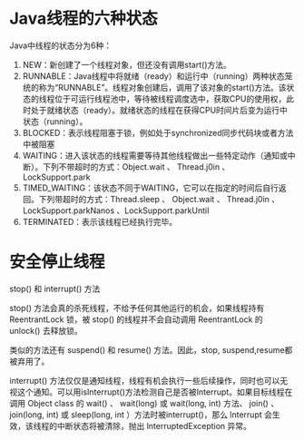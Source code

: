# Java线程的六种状态

Java中线程的状态分为6种：
1. NEW：新创建了一个线程对象，但还没有调用start()方法。
2. RUNNABLE：Java线程中将就绪（ready）和运行中（running）两种状态笼统的称为“RUNNABLE”。线程对象创建后，调用了该对象的start()方法。该状态的线程位于可运行线程池中，等待被线程调度选中，获取CPU的使用权，此时处于就绪状态（ready）。就绪状态的线程在获得CPU时间片后变为运行中状态（running）。
3. BLOCKED：表示线程阻塞于锁，例如处于synchronized同步代码块或者方法中被阻塞
4. WAITING：进入该状态的线程需要等待其他线程做出一些特定动作（通知或中断）。下列不带超时的方式：Object.wait 、 Thread.j0in 、 LockSupport.park
5. TIMED_WAITING：该状态不同于WAITING，它可以在指定的时间后自行返回。下列带超时的方式：Thread.sleep 、 Object.wait 、 Thread.j0in 、 LockSupport.parkNanos 、LockSupport.parkUntiI
6. TERMINATED：表示该线程已经执行完毕。

# 安全停止线程
stop() 和 interrupt() 方法

stop() 方法会真的杀死线程，不给予任何其他运行的机会，如果线程持有 ReentrantLock 锁，被 stop() 的线程并不会自动调用 ReentrantLock 的 unlock() 去释放锁。

类似的方法还有 suspend() 和 resume() 方法。因此，stop, suspend,resume都被弃用了。

interrupt() 方法仅仅是通知线程，线程有机会执行一些后续操作，同时也可以无视这个通知。可以用isInterrupt()方法检测自己是否被Interrupt。如果目标线程在调用 Object class 的 wait() 、 wait(long) 或 wait(long, int) 方法、 join() 、join(long, int) 或 sleep(long, int ）方法时被interrupt()，那么 lnterrupt 会生效，该线程的中断状态将被清除，抛出 lnterruptedException 异常。
